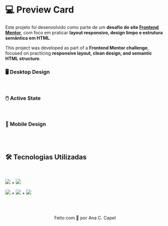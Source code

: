 # 💻 Preview Card

Este projeto foi desenvolvido como parte de um **desafio do site [Frontend Mentor](https://www.frontendmentor.io/profile/AnaCCapel)**, com foco em praticar **layout responsivo, design limpo e estrutura semântica em HTML**. 

This project was developed as part of a **Frontend Mentor challenge**, focused on practicing **responsive layout, clean design, and semantic HTML structure**.

### 🖥️ Desktop Design

<br>

### 🖱️ Active State

<br>

### 📱 Mobile Design  


<br>
<br>

## 🛠️ Tecnologias Utilizadas 

<br>

<img src="https://img.shields.io/badge/Git-FF0060?style=for-the-badge&logo=Git&logoColor=white" /> + <img src="https://img.shields.io/badge/GitHub-B4FF?style=for-the-badge&logo=GitHub&logoColor=white" /> 

<img src="https://img.shields.io/badge/HTML5-E44D26?style=for-the-badge&logo=html5&logoColor=white" /> + <img src="https://img.shields.io/badge/CSS3-264DE4?style=for-the-badge&logo=CSS&logoColor=white" /> + <img src="https://img.shields.io/badge/Flexbox-AA77FF?style=for-the-badge&logo=flexbox&logoColor=white"/>

<br>
<br>

<p align="center">Feito com 💜 por  Ana C. Capel</p>